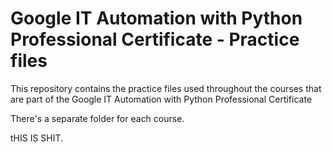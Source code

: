 # Google IT Automation with Python Professional Certificate - Practice files

This repository contains the practice files used throughout the courses that are
part of the Google IT Automation with Python Professional Certificate

There's a separate folder for each course.

tHIS IS SHIT.
